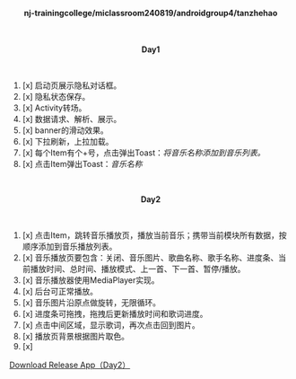 <div>
    <p align="center">
        <strong>nj-trainingcollege/miclassroom240819/androidgroup4/tanzhehao</strong>
        <br>
    <br><br>
    <p align="center"><strong>Day1</strong></p>
    <br>
</div>

1. [x] 启动页展示隐私对话框。
2. [x] 隐私状态保存。
3. [x] Activity转场。
4. [x] 数据请求、解析、展示。
5. [x] banner的滑动效果。
6. [x] 下拉刷新，上拉加载。
7. [x] 每个Item有个+号，点击弹出Toast：*将⾳乐名称添加到⾳乐列表。*
8. [x] 点击Item弹出Toast：*⾳乐名称*

<div>
    <br>
        <p align="center"><strong>Day2</strong></p>
    <br>
</div>

1. [x] 点击Item，跳转音乐播放页，播放当前音乐；携带当前模块所有数据，按顺序添加到音乐播放列表。
2. [x] 音乐播放页要包含：关闭、音乐图片、歌曲名称、歌手名称、进度条、当前播放时间、总时间、播放模式、上一首、下一首、暂停/播放。
3. [x] 音乐播放器使用MediaPlayer实现。
4. [x] 后台可正常播放。
5. [x] 音乐图片沿原点做旋转，无限循环。
6. [x] 进度条可拖拽，拖拽后更新播放时间和歌词进度。
7. [x] 点击中间区域，显示歌词，再次点击回到图片。
8. [x] 播放页背景根据图片取色。
9. [x] 

<div>
    <a href="app/release/app-release.apk?inline=false">Download Release App（Day2）</a>
    <br>
</div>
